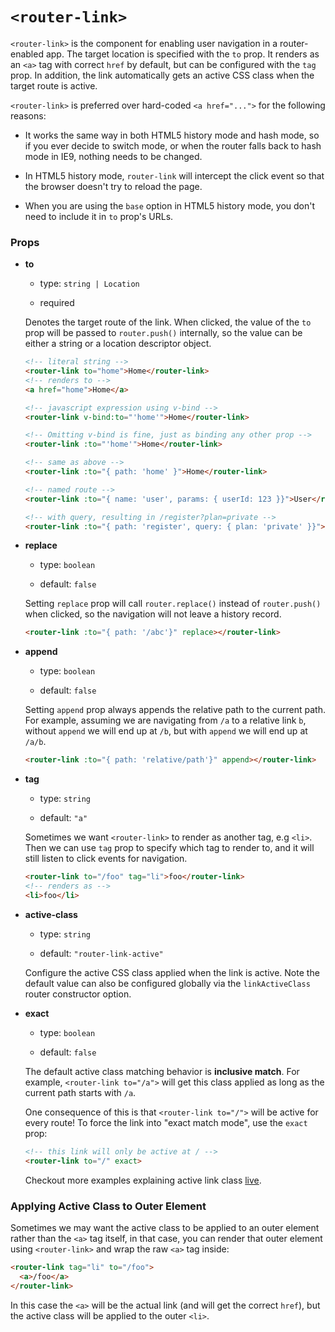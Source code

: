 # `<router-link>`

`<router-link>` is the component for enabling user navigation in a router-enabled app. The target location is specified with the `to` prop. It renders as an `<a>` tag with correct `href` by default, but can be configured with the `tag` prop. In addition, the link automatically gets an active CSS class when the target route is active.

`<router-link>` is preferred over hard-coded `<a href="...">` for the following reasons:

- It works the same way in both HTML5 history mode and hash mode, so if you ever decide to switch mode, or when the router falls back to hash mode in IE9, nothing needs to be changed.

- In HTML5 history mode, `router-link` will intercept the click event so that the browser doesn't try to reload the page.

- When you are using the `base` option in HTML5 history mode, you don't need to include it in `to` prop's URLs.

### Props

- **to**

  - type: `string | Location`

  - required

  Denotes the target route of the link. When clicked, the value of the `to` prop will be passed to `router.push()` internally, so the value can be either a string or a location descriptor object.

  ``` html
  <!-- literal string -->
  <router-link to="home">Home</router-link>
  <!-- renders to -->
  <a href="home">Home</a>

  <!-- javascript expression using v-bind -->
  <router-link v-bind:to="'home'">Home</router-link>

  <!-- Omitting v-bind is fine, just as binding any other prop -->
  <router-link :to="'home'">Home</router-link>

  <!-- same as above -->
  <router-link :to="{ path: 'home' }">Home</router-link>

  <!-- named route -->
  <router-link :to="{ name: 'user', params: { userId: 123 }}">User</router-link>

  <!-- with query, resulting in /register?plan=private -->
  <router-link :to="{ path: 'register', query: { plan: 'private' }}">Register</router-link>
  ```

- **replace**

  - type: `boolean`

  - default: `false`

  Setting `replace` prop will call `router.replace()` instead of `router.push()` when clicked, so the navigation will not leave a history record.

  ``` html
  <router-link :to="{ path: '/abc'}" replace></router-link>
  ```

- **append**

  - type: `boolean`

  - default: `false`

  Setting `append` prop always appends the relative path to the current path. For example, assuming we are navigating from `/a` to a relative link `b`, without `append` we will end up at `/b`, but with `append` we will end up at `/a/b`.

  ``` html
  <router-link :to="{ path: 'relative/path'}" append></router-link>
  ```

- **tag**

  - type: `string`

  - default: `"a"`

  Sometimes we want `<router-link>` to render as another tag, e.g `<li>`. Then we can use `tag` prop to specify which tag to render to, and it will still listen to click events for navigation.

  ``` html
  <router-link to="/foo" tag="li">foo</router-link>
  <!-- renders as -->
  <li>foo</li>
  ```

- **active-class**

  - type: `string`

  - default: `"router-link-active"`

  Configure the active CSS class applied when the link is active. Note the default value can also be configured globally via the `linkActiveClass` router constructor option.

- **exact**

  - type: `boolean`

  - default: `false`

  The default active class matching behavior is **inclusive match**. For example, `<router-link to="/a">` will get this class applied as long as the current path starts with `/a`.

  One consequence of this is that `<router-link to="/">` will be active for every route! To force the link into "exact match mode", use the `exact` prop:

  ``` html
  <!-- this link will only be active at / -->
  <router-link to="/" exact>
  ```

  Checkout more examples explaining active link class [live](http://jsfiddle.net/fnlCtrl/dokbyypq/).

### Applying Active Class to Outer Element

Sometimes we may want the active class to be applied to an outer element rather than the `<a>` tag itself, in that case, you can render that outer element using `<router-link>` and wrap the raw `<a>` tag inside:

``` html
<router-link tag="li" to="/foo">
  <a>/foo</a>
</router-link>
```

In this case the `<a>` will be the actual link (and will get the correct `href`), but the active class will be applied to the outer `<li>`.
